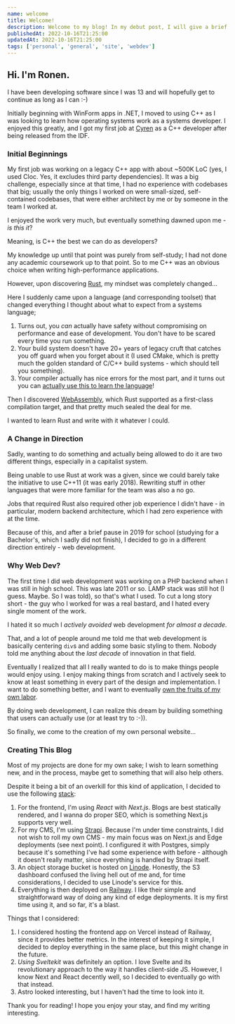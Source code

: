 ```yaml
---
name: welcome
title: Welcome!
description: Welcome to my blog! In my debut post, I will give a brief introduction to myself and this blog.
publishedAt: 2022-10-16T21:25:00
updatedAt: 2022-10-16T21:25:00
tags: ['personal', 'general', 'site', 'webdev']
---
```


## Hi. I'm Ronen.

I have been developing software since I was 13 and will hopefully get to continue as long as I can :-)

Initially beginning with WinForm apps in .NET, I moved to using C++ as I was looking to learn how operating systems work as a systems developer. I enjoyed this greatly, and I got my first job at [Cyren](https://cyren.com) as a C++ developer after being released from the IDF.

### Initial Beginnings

My first job was working on a legacy C++ app with about ~500K LoC (yes, I used Cloc. Yes, it excludes third party dependencies). It was a big challenge, especially since at that time, I had no experience with codebases that big; usually the only things I worked on were small-sized, self-contained codebases, that were either architect by me or by someone in the team I worked at.

I enjoyed the work very much, but eventually something dawned upon me - _is this it_?

Meaning, is C++ the best we can do as developers?

My knowledge up until that point was purely from self-study; I had not done any academic coursework up to that point. So to me C++ was an obvious choice when writing high-performance applications.

However, upon discovering [Rust](https://www.rust-lang.org/), my mindset was completely changed\.\.\.

Here I suddenly came upon a language (and corresponding toolset) that changed everything I thought about what to expect from a systems language;

1. Turns out, you _can_ actually have safety without compromising on performance and ease of development. You don't have to be scared every time you run something.
2. Your build system doesn't have 20+ years of legacy cruft that catches you off guard when you forget about it (I used CMake, which is pretty much the golden standard of C/C++ build systems - which should tell you something).
3. Your compiler actually has nice errors for the most part, and it turns out you can [actually use this to learn the language](https://www.reddit.com/r/rust/comments/q8t2uk/compiler_error_driven_development/)!

Then I discovered [WebAssembly](https://webassembly.org/), which Rust supported as a first-class compilation target, and that pretty much sealed the deal for me.

I wanted to learn Rust and write with it whatever I could.

### A Change in Direction

Sadly, wanting to do something and actually being allowed to do it are two different things, especially in a capitalist system.

Being unable to use Rust at work was a given, since we could barely take the initiative to use C++11 (it was early 2018). Rewriting stuff in other languages that were more familiar for the team was also a no go.

Jobs that required Rust also required other job experience I didn't have - in particular, modern backend architecture, which I had zero experience with at the time.

Because of this, and after a brief pause in 2019 for school (studying for a Bachelor's, which I sadly did not finish), I decided to go in a different direction entirely - web development.

### Why Web Dev?

The first time I did web development was working on a PHP backend when I was still in high school. This was late 2011 or so. LAMP stack was still hot (I guess. Maybe. So I was told), so that's what I used. To cut a long story short - the guy who I worked for was a real bastard, and I hated every single moment of the work.

I hated it so much I _actively avoided_ web development _for almost a decade_.

That, and a lot of people around me told me that web development is basically centering `div`s and adding some basic styling to them. Nobody told me anything about the _last decade_ of innovation in that field.

Eventually I realized that all I really wanted to do is to make things people would enjoy using. I enjoy making things from scratch and I actively seek to know at least something in every part of the design and implementation. I want to do something better, and I want to eventually [own the fruits of my own labor](https://en.wikipedia.org/wiki/Labour_power).

By doing web development, I can realize this dream by building something that users can actually use (or at least try to :-)).

So finally, we come to the creation of my own personal website...

### Creating This Blog

Most of my projects are done for my own sake; I wish to learn something new, and in the process, maybe get to something that will also help others.

Despite it being a bit of an overkill for this kind of application, I decided to use the following [stack](https://jamstack.org/):

1. For the frontend, I'm using _React_ with _Next.js_. Blogs are best statically rendered, and I wanna do proper SEO, which is something Next.js supports very well.
2. For my CMS, I'm using [Strapi](https://strapi.io/). Because I'm under time constraints, I did not wish to roll my own CMS - my main focus was on Next.js and Edge deployments (see next point).
   I configured it with Postgres, simply because it's something I've had some experience with before - although it doesn't really matter, since everything is handled by Strapi itself.
3. An object storage bucket is hosted on [Linode](https://linode.com). Honestly, the S3 dashboard confused the living hell out of me and, for time considerations, I decided to use Linode's service for this.
4. Everything is then deployed on [Railway](https://railway.app). I like their simple and straightforward way of doing any kind of edge deployments. It is my first time using it, and so far, it's a blast.

Things that I considered:

1. I considered hosting the frontend app on Vercel instead of Railway, since it provides better metrics. In the interest of keeping it simple, I decided to deploy everything in the same place, but this might change in the future.
2. _Using Sveltekit_ was definitely an option. I love Svelte and its revolutionary approach to the way it handles client-side JS. However, I know Next and React decently well, so I decided to eventually go with that instead.
3. Astro looked interesting, but I haven't had the time to look into it.

Thank you for reading! I hope you enjoy your stay, and find my writing interesting.
